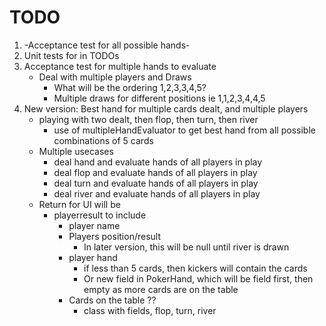 # TODO

1. -Acceptance test for all possible hands-
2. Unit tests for in TODOs
3. Acceptance test for multiple hands to evaluate
    - Deal with multiple players and Draws
        - What will be the ordering 1,2,3,3,4,5?
        - Multiple draws for different positions ie 1,1,2,3,4,4,5
4. New version: Best hand for multiple cards dealt, and multiple players
    - playing with two dealt, then flop, then turn, then river
        - use of multipleHandEvaluator to get best hand from all possible combinations of 5 cards
    - Multiple usecases
        - deal hand and evaluate hands of all players in play
        - deal flop and evaluate hands of all players in play
        - deal turn and evaluate hands of all players in play
        - deal river and evaluate hands of all players in play
    - Return for UI will be 
        - playerresult to include
            - player name
            - Players position/result
                - In later version, this will be null until river is drawn
            - player hand
                - if less than 5 cards, then kickers will contain the cards
                - Or new field in PokerHand, which will be field first, then empty as more cards are on the table
            - Cards on the table ??
                - class with fields, flop, turn, river
                
            